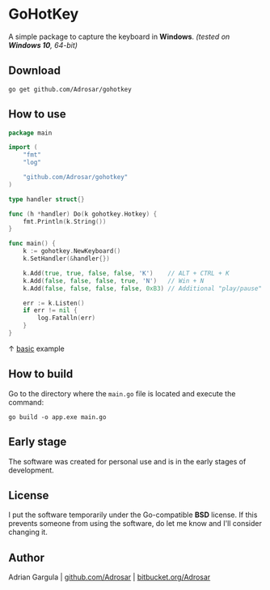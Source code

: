 # GoHotKey

A simple package to capture the keyboard in **Windows**.
_(tested on **Windows 10**, 64-bit)_



## Download

```
go get github.com/Adrosar/gohotkey
```



## How to use

```go
package main

import (
	"fmt"
	"log"

	"github.com/Adrosar/gohotkey"
)

type handler struct{}

func (h *handler) Do(k gohotkey.Hotkey) {
	fmt.Println(k.String())
}

func main() {
	k := gohotkey.NewKeyboard()
	k.SetHandler(&handler{})

	k.Add(true, true, false, false, 'K')    // ALT + CTRL + K
	k.Add(false, false, false, true, 'N')   // Win + N
	k.Add(false, false, false, false, 0xB3) // Additional "play/pause" button

	err := k.Listen()
	if err != nil {
		log.Fatalln(err)
	}
}
```
↑ [basic](example/basic/main.go) example



## How to build

Go to the directory where the `main.go` file is located and execute the command:

```
go build -o app.exe main.go
```



## Early stage
The software was created for personal use and is in the early stages of development.



## License

I put the software temporarily under the Go-compatible **BSD** license. If this prevents someone from using the software, do let me know and I'll consider changing it.



## Author

Adrian Gargula | [github.com/Adrosar](https://github.com/Adrosar) | [bitbucket.org/Adrosar](https://bitbucket.org/Adrosar)